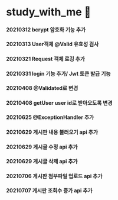 # study_with_me 📖

#### 20210312 bcrypt 암호화 기능 추가
#### 20210313 User객체 @Valid 유효성 검사
#### 20210321 Request 객체 로깅 추가
#### 20210331 login 기능 추가/ Jwt 토큰 발급 기능 
#### 20210408 @Validated로 변경
#### 20210408 getUser user id로 받아오도록 변경
#### 20210625 @ExceptionHandler 추가
#### 20210629 게시판 내용 불러오기 api 추가
#### 20210629 게시글 수정 api 추가
#### 20210629 게시글 삭제 api 추가 
#### 20210706 게시판 첨부파일 업로드 api 추가
#### 20210707 게시판 조회수 증가 api 추가